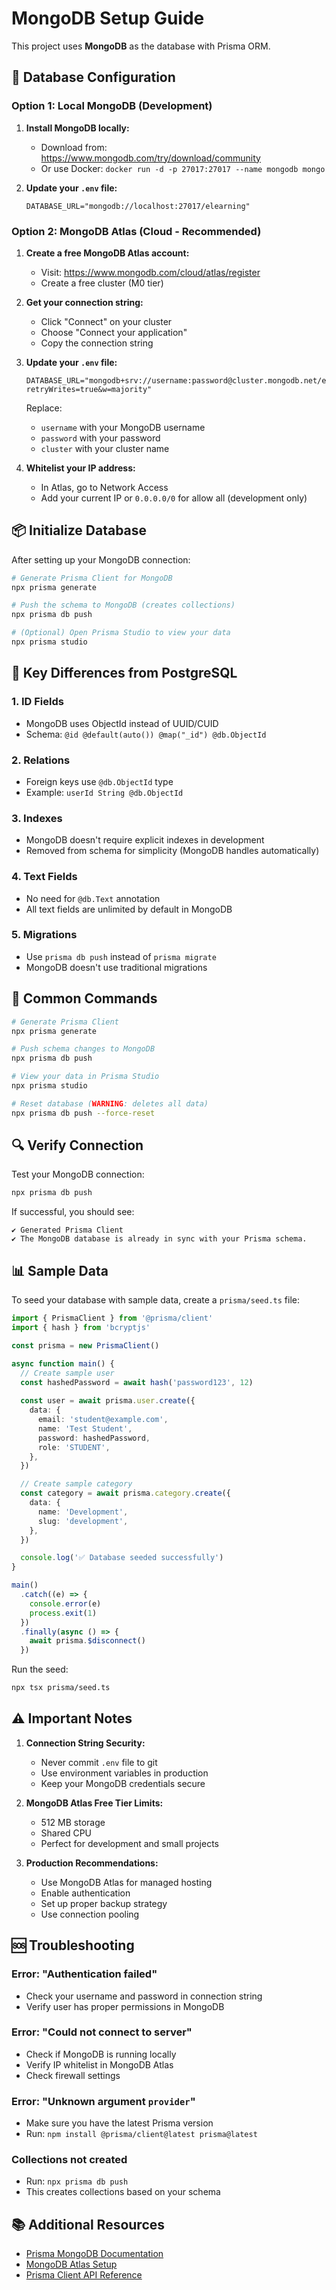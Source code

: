 # MongoDB Setup Guide

This project uses **MongoDB** as the database with Prisma ORM.

## 🔧 Database Configuration

### Option 1: Local MongoDB (Development)

1. **Install MongoDB locally:**
   - Download from: https://www.mongodb.com/try/download/community
   - Or use Docker: `docker run -d -p 27017:27017 --name mongodb mongo`

2. **Update your `.env` file:**
   ```env
   DATABASE_URL="mongodb://localhost:27017/elearning"
   ```

### Option 2: MongoDB Atlas (Cloud - Recommended)

1. **Create a free MongoDB Atlas account:**
   - Visit: https://www.mongodb.com/cloud/atlas/register
   - Create a free cluster (M0 tier)

2. **Get your connection string:**
   - Click "Connect" on your cluster
   - Choose "Connect your application"
   - Copy the connection string

3. **Update your `.env` file:**
   ```env
   DATABASE_URL="mongodb+srv://username:password@cluster.mongodb.net/elearning?retryWrites=true&w=majority"
   ```
   
   Replace:
   - `username` with your MongoDB username
   - `password` with your password
   - `cluster` with your cluster name

4. **Whitelist your IP address:**
   - In Atlas, go to Network Access
   - Add your current IP or `0.0.0.0/0` for allow all (development only)

## 📦 Initialize Database

After setting up your MongoDB connection:

```bash
# Generate Prisma Client for MongoDB
npx prisma generate

# Push the schema to MongoDB (creates collections)
npx prisma db push

# (Optional) Open Prisma Studio to view your data
npx prisma studio
```

## 🔄 Key Differences from PostgreSQL

### 1. **ID Fields**
- MongoDB uses ObjectId instead of UUID/CUID
- Schema: `@id @default(auto()) @map("_id") @db.ObjectId`

### 2. **Relations**
- Foreign keys use `@db.ObjectId` type
- Example: `userId String @db.ObjectId`

### 3. **Indexes**
- MongoDB doesn't require explicit indexes in development
- Removed from schema for simplicity (MongoDB handles automatically)

### 4. **Text Fields**
- No need for `@db.Text` annotation
- All text fields are unlimited by default in MongoDB

### 5. **Migrations**
- Use `prisma db push` instead of `prisma migrate`
- MongoDB doesn't use traditional migrations

## 🎯 Common Commands

```bash
# Generate Prisma Client
npx prisma generate

# Push schema changes to MongoDB
npx prisma db push

# View your data in Prisma Studio
npx prisma studio

# Reset database (WARNING: deletes all data)
npx prisma db push --force-reset
```

## 🔍 Verify Connection

Test your MongoDB connection:

```bash
npx prisma db push
```

If successful, you should see:
```
✔ Generated Prisma Client
✔ The MongoDB database is already in sync with your Prisma schema.
```

## 📊 Sample Data

To seed your database with sample data, create a `prisma/seed.ts` file:

```typescript
import { PrismaClient } from '@prisma/client'
import { hash } from 'bcryptjs'

const prisma = new PrismaClient()

async function main() {
  // Create sample user
  const hashedPassword = await hash('password123', 12)
  
  const user = await prisma.user.create({
    data: {
      email: 'student@example.com',
      name: 'Test Student',
      password: hashedPassword,
      role: 'STUDENT',
    },
  })

  // Create sample category
  const category = await prisma.category.create({
    data: {
      name: 'Development',
      slug: 'development',
    },
  })

  console.log('✅ Database seeded successfully')
}

main()
  .catch((e) => {
    console.error(e)
    process.exit(1)
  })
  .finally(async () => {
    await prisma.$disconnect()
  })
```

Run the seed:
```bash
npx tsx prisma/seed.ts
```

## ⚠️ Important Notes

1. **Connection String Security:**
   - Never commit `.env` file to git
   - Use environment variables in production
   - Keep your MongoDB credentials secure

2. **MongoDB Atlas Free Tier Limits:**
   - 512 MB storage
   - Shared CPU
   - Perfect for development and small projects

3. **Production Recommendations:**
   - Use MongoDB Atlas for managed hosting
   - Enable authentication
   - Set up proper backup strategy
   - Use connection pooling

## 🆘 Troubleshooting

### Error: "Authentication failed"
- Check your username and password in connection string
- Verify user has proper permissions in MongoDB

### Error: "Could not connect to server"
- Check if MongoDB is running locally
- Verify IP whitelist in MongoDB Atlas
- Check firewall settings

### Error: "Unknown argument `provider`"
- Make sure you have the latest Prisma version
- Run: `npm install @prisma/client@latest prisma@latest`

### Collections not created
- Run: `npx prisma db push`
- This creates collections based on your schema

## 📚 Additional Resources

- [Prisma MongoDB Documentation](https://www.prisma.io/docs/concepts/database-connectors/mongodb)
- [MongoDB Atlas Setup](https://www.mongodb.com/docs/atlas/getting-started/)
- [Prisma Client API Reference](https://www.prisma.io/docs/reference/api-reference/prisma-client-reference)

